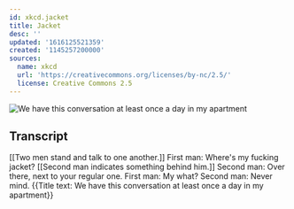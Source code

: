```yaml
---
id: xkcd.jacket
title: Jacket
desc: ''
updated: '1616125521359'
created: '1145257200000'
sources:
  name: xkcd
  url: 'https://creativecommons.org/licenses/by-nc/2.5/'
  license: Creative Commons 2.5
---
```

![We have this conversation at least once a day in my apartment](https://imgs.xkcd.com/comics/jacket.jpg)

## Transcript
[[Two men stand and talk to one another.]]
First man: Where's my fucking jacket?
[[Second man indicates something behind him.]]
Second man: Over there, next to your regular one.
First man: My what?
Second man: Never mind.
{{Title text: We have this conversation at least once a day in my apartment}}
